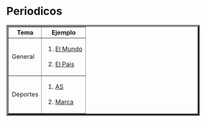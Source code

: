 <!DOCTYPE html>
<html>
<head>
	<meta charset="utf-8">
	<title>Ejercicio</title>
</head>
<body>
	<h1>Periodicos</h1>
	<table border="5px" cellpadding="6px">
		<tr> 
			<th>Tema</th>
			<th>Ejemplo</th>
		</tr>
		<tr>
			<td>General</td>
			<td>
				<ol>
					<li> <a href="https://www.elmundo.es/" target="_blank">El Mundo</a></li><br>
					<li> <a href="https://elpais.com/" target="_blank">El Pais</a></li>
				</ol>
			</td>
		</tr>
		<tr>
			<td>Deportes</td>
			<td>
				<ol>
					<li> <a href="https://as.com/" target="_blank"> AS</a></li><br>
					<li> <a href="https://www.marca.com/" target="_blank"> Marca</a></li>
				</ol>
			</td>
		</tr>
	</table>
</body>
</html>
